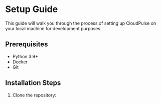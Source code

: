 # Setup Guide

This guide will walk you through the process of setting up CloudPulse on your local machine for development purposes.

## Prerequisites

- Python 3.9+
- Docker
- Git

## Installation Steps

1. Clone the repository:

